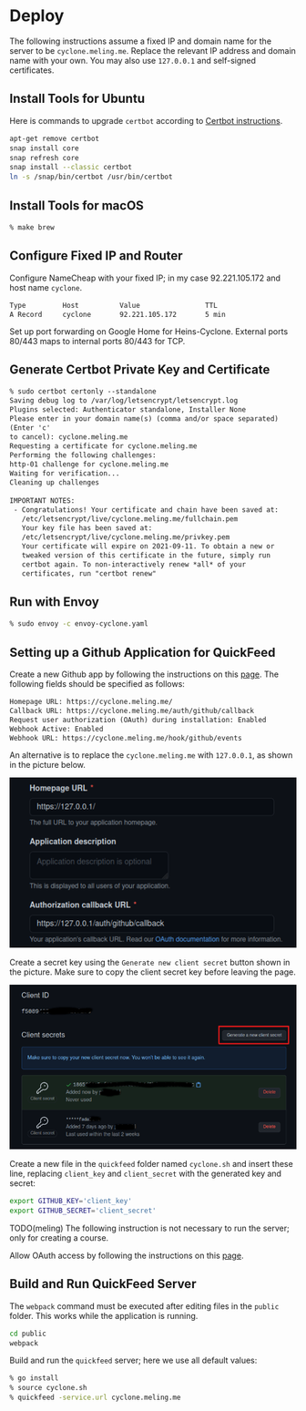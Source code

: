 # Deploy

The following instructions assume a fixed IP and domain name for the server to be `cyclone.meling.me`.
Replace the relevant IP address and domain name with your own.
You may also use `127.0.0.1` and self-signed certificates.

## Install Tools for Ubuntu

Here is commands to upgrade `certbot` according to [Certbot instructions](https://certbot.eff.org/lets-encrypt/ubuntufocal-nginx).

```sh
apt-get remove certbot
snap install core
snap refresh core
snap install --classic certbot
ln -s /snap/bin/certbot /usr/bin/certbot
```

## Install Tools for macOS

```sh
% make brew
```

## Configure Fixed IP and Router

Configure NameCheap with your fixed IP; in my case 92.221.105.172 and host name `cyclone`.

```text
Type         Host          Value                TTL
A Record     cyclone       92.221.105.172       5 min
```

Set up port forwarding on Google Home for Heins-Cyclone.
External ports 80/443 maps to internal ports 80/443 for TCP.

## Generate Certbot Private Key and Certificate

```terminal
% sudo certbot certonly --standalone
Saving debug log to /var/log/letsencrypt/letsencrypt.log
Plugins selected: Authenticator standalone, Installer None
Please enter in your domain name(s) (comma and/or space separated)  (Enter 'c'
to cancel): cyclone.meling.me
Requesting a certificate for cyclone.meling.me
Performing the following challenges:
http-01 challenge for cyclone.meling.me
Waiting for verification...
Cleaning up challenges

IMPORTANT NOTES:
 - Congratulations! Your certificate and chain have been saved at:
   /etc/letsencrypt/live/cyclone.meling.me/fullchain.pem
   Your key file has been saved at:
   /etc/letsencrypt/live/cyclone.meling.me/privkey.pem
   Your certificate will expire on 2021-09-11. To obtain a new or
   tweaked version of this certificate in the future, simply run
   certbot again. To non-interactively renew *all* of your
   certificates, run "certbot renew"
```

## Run with Envoy

```bash
% sudo envoy -c envoy-cyclone.yaml
```

## Setting up a Github Application for QuickFeed

Create a new Github app by following the instructions on this [page](https://docs.github.com/en/developers/apps/creating-a-github-app).
The following fields should be specified as follows:

```text
Homepage URL: https://cyclone.meling.me/
Callback URL: https://cyclone.meling.me/auth/github/callback
Request user authorization (OAuth) during installation: Enabled
Webhook Active: Enabled
Webhook URL: https://cyclone.meling.me/hook/github/events
```

An alternative is to replace the `cyclone.meling.me` with `127.0.0.1`, as shown in the picture below.

![Adding URL](./local-setup/figures/github_app_url.png)

Create a secret key using the `Generate new client secret` button shown in the picture.
Make sure to copy the client secret key before leaving the page.

![Secret key](./local-setup/figures/github_app_client_secret.png)

Create a new file in the `quickfeed` folder named `cyclone.sh` and insert these line, replacing `client_key` and `client_secret` with the generated key and secret:

```sh
export GITHUB_KEY='client_key'
export GITHUB_SECRET='client_secret'
```

TODO(meling) The following instruction is not necessary to run the server; only for creating a course.

Allow OAuth access by following the instructions on this [page](https://docs.github.com/en/github/setting-up-and-managing-organizations-and-teams/approving-oauth-apps-for-your-organization).

## Build and Run QuickFeed Server

The `webpack` command must be executed after editing files in the `public` folder.
This works while the application is running.

```bash
cd public
webpack
```

Build and run the `quickfeed` server; here we use all default values:

```bash
% go install
% source cyclone.sh
% quickfeed -service.url cyclone.meling.me
```
